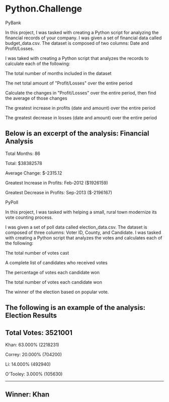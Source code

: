 # Python.Challenge

PyBank



In this project, I was tasked with creating a Python script for analyzing the financial records of your company. I was given a set of financial data called budget_data.csv. The dataset is composed of two columns: Date and Profit/Losses. 


I was taked with creating a Python script that analyzes the records to calculate each of the following:


The total number of months included in the dataset


The net total amount of "Profit/Losses" over the entire period


Calculate the changes in "Profit/Losses" over the entire period, then find the average of those changes


The greatest increase in profits (date and amount) over the entire period


The greatest decrease in losses (date and amount) over the entire period




Below is an excerpt of the analysis:
Financial Analysis
----------------------------
Total Months: 86 

Total: $38382578

Average  Change: $-2315.12

Greatest Increase in Profits: Feb-2012 ($1926159)

Greatest Decrease in Profits: Sep-2013 ($-2196167)






PyPoll



In this project, I was tasked with helping a small, rural town modernize its vote counting process.

I was given a set of poll data called election_data.csv. The dataset is composed of three columns: Voter ID, County, and Candidate. I was tasked with creating a Python script that analyzes the votes and calculates each of the following:


The total number of votes cast


A complete list of candidates who received votes


The percentage of votes each candidate won


The total number of votes each candidate won


The winner of the election based on popular vote.




The following is an example of the analysis:
Election Results
-------------------------
Total Votes: 3521001
-------------------------

Khan: 63.000% (2218231)

Correy: 20.000% (704200)

Li: 14.000% (492940)

O'Tooley: 3.000% (105630)

-------------------------
Winner: Khan
-------------------------

